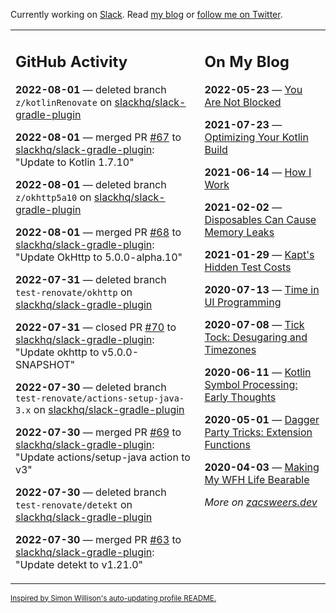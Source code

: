 Currently working on [Slack](https://slack.com/). Read [my blog](https://zacsweers.dev/) or [follow me on Twitter](https://twitter.com/ZacSweers).

<table><tr><td valign="top" width="60%">

## GitHub Activity
<!-- githubActivity starts -->
**2022-08-01** — deleted branch `z/kotlinRenovate` on [slackhq/slack-gradle-plugin](https://github.com/slackhq/slack-gradle-plugin)

**2022-08-01** — merged PR [#67](https://github.com/slackhq/slack-gradle-plugin/pull/67) to [slackhq/slack-gradle-plugin](https://github.com/slackhq/slack-gradle-plugin): "Update to Kotlin 1.7.10"

**2022-08-01** — deleted branch `z/okhttp5a10` on [slackhq/slack-gradle-plugin](https://github.com/slackhq/slack-gradle-plugin)

**2022-08-01** — merged PR [#68](https://github.com/slackhq/slack-gradle-plugin/pull/68) to [slackhq/slack-gradle-plugin](https://github.com/slackhq/slack-gradle-plugin): "Update OkHttp to 5.0.0-alpha.10"

**2022-07-31** — deleted branch `test-renovate/okhttp` on [slackhq/slack-gradle-plugin](https://github.com/slackhq/slack-gradle-plugin)

**2022-07-31** — closed PR [#70](https://github.com/slackhq/slack-gradle-plugin/pull/70) to [slackhq/slack-gradle-plugin](https://github.com/slackhq/slack-gradle-plugin): "Update okhttp to v5.0.0-SNAPSHOT"

**2022-07-30** — deleted branch `test-renovate/actions-setup-java-3.x` on [slackhq/slack-gradle-plugin](https://github.com/slackhq/slack-gradle-plugin)

**2022-07-30** — merged PR [#69](https://github.com/slackhq/slack-gradle-plugin/pull/69) to [slackhq/slack-gradle-plugin](https://github.com/slackhq/slack-gradle-plugin): "Update actions/setup-java action to v3"

**2022-07-30** — deleted branch `test-renovate/detekt` on [slackhq/slack-gradle-plugin](https://github.com/slackhq/slack-gradle-plugin)

**2022-07-30** — merged PR [#63](https://github.com/slackhq/slack-gradle-plugin/pull/63) to [slackhq/slack-gradle-plugin](https://github.com/slackhq/slack-gradle-plugin): "Update detekt to v1.21.0"
<!-- githubActivity ends -->
</td><td valign="top" width="40%">

## On My Blog
<!-- blog starts -->
**2022-05-23** — [You Are Not Blocked](https://www.zacsweers.dev/you-are-not-blocked/)

**2021-07-23** — [Optimizing Your Kotlin Build](https://www.zacsweers.dev/optimizing-your-kotlin-build/)

**2021-06-14** — [How I Work](https://www.zacsweers.dev/how-i-work/)

**2021-02-02** — [Disposables Can Cause Memory Leaks](https://www.zacsweers.dev/disposables-can-cause-memory-leaks/)

**2021-01-29** — [Kapt's Hidden Test Costs](https://www.zacsweers.dev/kapts-hidden-test-costs/)

**2020-07-13** — [Time in UI Programming](https://www.zacsweers.dev/time-in-ui/)

**2020-07-08** — [Tick Tock: Desugaring and Timezones](https://www.zacsweers.dev/ticktock-desugaring-timezones/)

**2020-06-11** — [Kotlin Symbol Processing: Early Thoughts](https://www.zacsweers.dev/kotlin-symbol-processor-early-thoughts/)

**2020-05-01** — [Dagger Party Tricks: Extension Functions](https://www.zacsweers.dev/dagger-party-tricks-extension-functions/)

**2020-04-03** — [Making My WFH Life Bearable](https://www.zacsweers.dev/making-wfh-life-bearable/)
<!-- blog ends -->
_More on [zacsweers.dev](https://zacsweers.dev/)_
</td></tr></table>

<sub><a href="https://simonwillison.net/2020/Jul/10/self-updating-profile-readme/">Inspired by Simon Willison's auto-updating profile README.</a></sub>